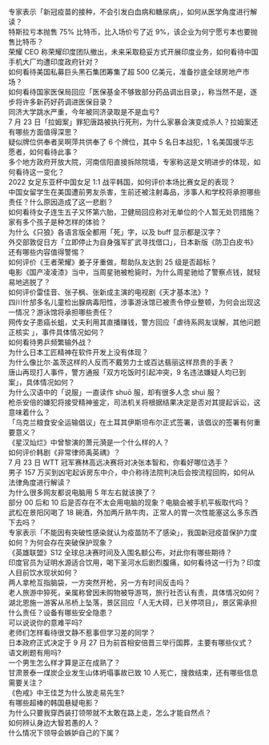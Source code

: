 专家表示「新冠疫苗的接种，不会引发白血病和糖尿病」，如何从医学角度进行解读？  
特斯拉亏本抛售 75% 比特币，比入场价亏了近 9%，该企业为何宁愿亏本也要抛售比特币？  
荣耀 CEO 称荣耀印度团队撤出，未来采取稳妥方式开展印度业务，如何看待中国手机大厂均遭印度政府针对？  
如何看待美国私募巨头黑石集团筹集了超 500 亿美元，准备抄底全球房地产市场？  
如何看待国家医保局回应「医保基金不够致部分药品调出目录」，称当然不是，逐步将许多新药好药调进医保目录？  
同济大学跳水严重，今年被同济录取是不是血亏?  
7 月 23 日「拉姆案」罪犯唐路被执行死刑，为什么家暴会演变成杀人？拉姆案还有哪些方面值得深思？  
疑似牌位供奉者吴啊萍共供奉了 6 个牌位，其中 5 名日本战犯，1 名美国援华志愿者，如何看待此事？  
多个地方政府开放大院，河南信阳直接拆除院墙，专家称这是文明进步的体现，如何看待这一变化？  
2022 女足东亚杯中国女足 1:1 战平韩国，如何评价本场比赛女足的表现？  
中国女留学生在美国遭前男友杀害，生前还被注射毒品，涉事人和学校将承担哪些责任？什么原因造成了这一悲剧？  
如何看待女子连生五子又怀第六胎，卫健局回应称对无单位的个人暂无处罚措施？家有多个孩子是种怎样的体验？  
为什么《只狼》各语言版全都用「死」字，以及 buff 显示都是汉字？  
外交部敦促日方「立即停止为自身强军扩武寻找借口」，日本新版《防卫白皮书》还有哪些内容值得警惕？  
如何评价《王者荣耀》姜子牙重做，帮助队友达到 25 级是否超标？  
电影《国产凌凌漆》当中，当周星驰被枪毙时，为什么周星驰给了警察点钱，就轻易地逃脱了？  
如何评价雷佳音、张子枫、张新成主演的电视剧《天才基本法》?  
四川什邡多名儿童检出腺病毒阳性，涉事游泳馆已被责令停业整顿，为何会出现这一情况？游泳馆将承担哪些责任？  
网传女子患癌长蛆，丈夫利用其直播赚钱，警方回应「虐待系网友误解，其他问题正核实 」，事件具体情况如何？  
如何看待男乒频繁输外战？  
为什么日本工匠精神在软件开发上没有体现？  
为什么像比尔·盖茨这样的人反而不戴劳力士或百达翡丽这样昂贵的手表？  
唐山再现打人事件，警方通报「双方吃饭时引起冲突，9 名违法嫌疑人均已到案」，具体情况如何？  
为什么汉语中的「说服」一直读作 shuō 服，却有很多人念 shuì 服？  
枪杀安倍的嫌犯将接受精神鉴定，司法机关将根据结果决定是否对其提起诉讼，这意味着什么？  
「乌克兰粮食安全运输倡议」在土耳其伊斯坦布尔正式签署，该倡议的签署有何重要意义？  
《星汉灿烂》中曾黎演的萧元漪是一个什么样的人？  
如何评价韩剧《非常律师禹英禑》？  
7 月 23 日 WTT 冠军赛林高远决赛将对决张本智和，你看好哪位选手？  
男子 157 万买到凶宅起诉房东中介，中介称待法院判决后会按流程回购，如何从法律角度进行解读？  
为什么很多网友都说电脑用 5 年左右就该换了？  
部分 00 后和 10 后是否存在不太会用电脑的现象？电脑会被手机平板取代吗？  
武松在景阳冈喝了 18 碗酒，外加两斤熟牛肉，正常人的胃一次性能塞这么多东西下去吗？  
专家表示「不能因有突破性感染就认为疫苗防不了感染」，我国新冠疫苗保护力度如何？为何会存在突破保护现象？  
《英雄联盟》S12 全球总决赛时间及入围名额公布，对此你有哪些期待？  
印度官员为证明水源适合饮用，喝下圣河水后剧烈腹痛，如何看待这一行为？印度人目前饮水现状如何？  
两人拿枪互指脑袋，一方突然开枪，另一方有时间反击吗？  
老人旅游中猝死，亲属称曾因未购物被导游骂，旅行社否认有责，具体情况如何？  
湖北恩施一游客从吊桥上坠落，景区回应「人无大碍，已关停项目」，景区需承担什么责任？设备有哪些安全隐患？  
可以说说你的意难平吗?  
老师们怎样看待很文静不惹事但学习差的同学？  
日本政府正式决定于 9 月 27 日为前首相安倍晋三举行国葬，主要有哪些仪式？  
语文刷题有用吗?  
一个男生怎么样才算是正在成熟了？  
甘肃景泰一煤炭企业发生山体坍塌事故已致 10 人死亡，搜救结束，还有哪些信息需要关注？  
《色戒》中王佳芝为什么放走易先生?  
有哪些超棒的韩国悬疑电影？  
为什么只要我穿西装打领带就不太敢在路上走，怎么才能自然点？  
如何辨认身边大智若愚的人？  
什么情况下领导会嫉妒自己的下属？  
